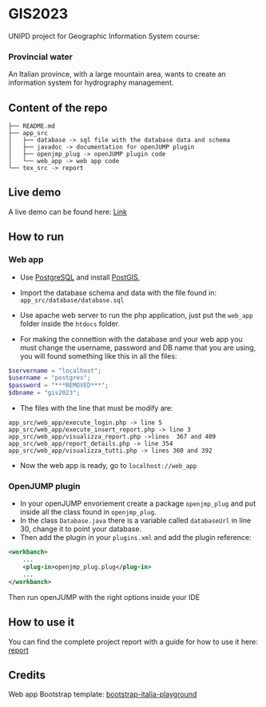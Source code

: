 
# GIS2023
UNIPD project for Geographic Information System course:

### Provincial water

An Italian province, with a large mountain area, wants to create an information system for hydrography management.

## Content of the repo
```
├── README.md
├── app_src
│   ├── database -> sql file with the database data and schema
│   ├── javadoc -> documentation for openJUMP plugin 
│   ├── openjmp_plug -> openJUMP plugin code
│   └── web_app -> web app code
└── tex_src -> report 
```

## Live demo

A live demo can be found here:
[Link](https://gis2023.bitsei.it)

## How to run

### Web app

- Use [PostgreSQL](https://www.postgresql.org/) and install [PostGIS](http://postgis.net/),
- Import the database schema and data with the file found in: `app_src/database/database.sql`


- Use apache web server to run the php application, just put the `web_app` folder inside the `htdocs` folder.

- For making the connettion with the database and your web app you must change the username, password and DB name that you are using, you will found something like this in all the files:

```php 
$servername = "localhost";
$username = "postgres";
$password = "***REMOVED***";
$dbname = "gis2023";
```

- The files with the line that must be modify are:
```
app_src/web_app/execute_login.php -> line 5
app_src/web_app/execute_insert_report.php -> line 3
app_src/web_app/visualizza_report.php ->lines  367 and 409
app_src/web_app/report_details.php -> line 354 
app_src/web_app/visualizza_tutti.php -> lines 360 and 392
```
- Now the web app is ready, go to `localhost://web_app`


### OpenJUMP plugin

- In your openJUMP envoriement create a package `openjmp_plug` and put inside all the class found in `openjmp_plug`.
- In the class `Database.java` there is a variable called `databaseUrl` in line 30, change it to point your database. 
- Then add the plugin in your `plugins.xml` and add the plugin reference:
```xml 
<workbanch>
    ...
    <plug-in>openjmp_plug.plug</plug-in>
    ...
</workbanch>
```
Then run openJUMP with the right options inside your IDE

## How to use it

You can find the complete project report with a guide for how to use it here: [report](tex_src/main.pdf)

## Credits

Web app Bootstrap template: [bootstrap-italia-playground](https://github.com/italia/bootstrap-italia-playground/tree/main)